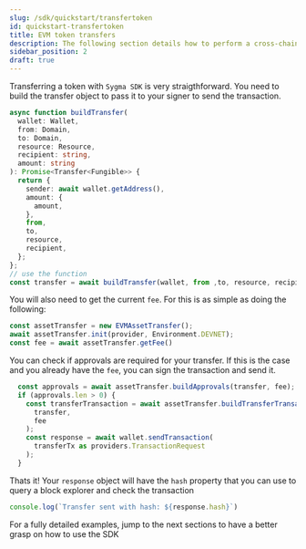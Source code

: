 ```yaml
---
slug: /sdk/quickstart/transfertoken
id: quickstart-transfertoken
title: EVM token transfers
description: The following section details how to perform a cross-chain token transfer.
sidebar_position: 2
draft: true
---
```


Transferring a token with `Sygma SDK` is very straigthforward. You need to build the transfer object to pass it to your signer to send the transaction.

```ts
async function buildTransfer(
  wallet: Wallet,
  from: Domain,
  to: Domain,
  resource: Resource,
  recipient: string,
  amount: string
): Promise<Transfer<Fungible>> {
  return {
    sender: await wallet.getAddress(),
    amount: {
      amount,
    },
    from,
    to,
    resource,
    recipient,
  };
};
// use the function
const transfer = await buildTransfer(wallet, from ,to, resource, recipient, amount);
```

You will also need to get the current `fee`. For this is as simple as doing the following:

```ts
const assetTransfer = new EVMAssetTransfer();
await assetTransfer.init(provider, Environment.DEVNET);
const fee = await assetTransfer.getFee()
```

You can check if approvals are required for your transfer. If this is the case and you already have the `fee`, you can sign the transaction and send it.

```ts
  const approvals = await assetTransfer.buildApprovals(transfer, fee);
  if (approvals.len > 0) {
    const transferTransaction = await assetTransfer.buildTransferTransaction(
      transfer,
      fee
    );
    const response = await wallet.sendTransaction(
      transferTx as providers.TransactionRequest
    );
  }
```

Thats it! Your `response` object will have the `hash` property that you can use to query a block explorer and check the transaction

```ts
console.log(`Transfer sent with hash: ${response.hash}`)
```

For a fully detailed examples, jump to the next sections to have a better grasp on how to use the SDK
